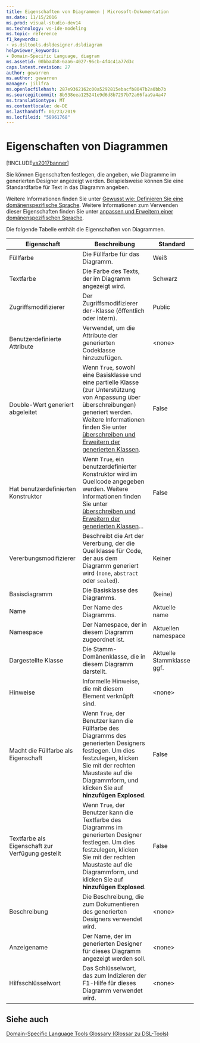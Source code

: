 ```yaml
---
title: Eigenschaften von Diagrammen | Microsoft-Dokumentation
ms.date: 11/15/2016
ms.prod: visual-studio-dev14
ms.technology: vs-ide-modeling
ms.topic: reference
f1_keywords:
- vs.dsltools.dsldesigner.dsldiagram
helpviewer_keywords:
- Domain-Specific Language, diagram
ms.assetid: 00bba4b8-6aa6-4027-96cb-4f4c41a77d3c
caps.latest.revision: 27
author: gewarren
ms.author: gewarren
manager: jillfra
ms.openlocfilehash: 287e9362162c00a5292815ebacfb8047b2a0bb7b
ms.sourcegitcommit: 8b538eea125241e9d6d8b7297b72a66faa9a4a47
ms.translationtype: MT
ms.contentlocale: de-DE
ms.lasthandoff: 01/23/2019
ms.locfileid: "58961768"
---
```

# <a name="properties-of-diagrams"></a>Eigenschaften von Diagrammen
[!INCLUDE[vs2017banner](../includes/vs2017banner.md)]

Sie können Eigenschaften festlegen, die angeben, wie Diagramme im generierten Designer angezeigt werden. Beispielsweise können Sie eine Standardfarbe für Text in das Diagramm angeben.  
  
 Weitere Informationen finden Sie unter [Gewusst wie: Definieren Sie eine domänenspezifische Sprache](../modeling/how-to-define-a-domain-specific-language.md). Weitere Informationen zum Verwenden dieser Eigenschaften finden Sie unter [anpassen und Erweitern einer domänenspezifischen Sprache](../modeling/customizing-and-extending-a-domain-specific-language.md).  
  
 Die folgende Tabelle enthält die Eigenschaften von Diagrammen.  
  
|Eigenschaft|Beschreibung|Standard|  
|--------------|-----------------|-------------|  
|Füllfarbe|Die Füllfarbe für das Diagramm.|Weiß|  
|Textfarbe|Die Farbe des Texts, der im Diagramm angezeigt wird.|Schwarz|  
|Zugriffsmodifizierer|Der Zugriffsmodifizierer der-Klasse (öffentlich oder intern).|Public|  
|Benutzerdefinierte Attribute|Verwendet, um die Attribute der generierten Codeklasse hinzuzufügen.|\<none>|  
|Double-Wert generiert abgeleitet|Wenn `True`, sowohl eine Basisklasse und eine partielle Klasse (zur Unterstützung von Anpassung über überschreibungen) generiert werden. Weitere Informationen finden Sie unter [überschreiben und Erweitern der generierten Klassen](../modeling/overriding-and-extending-the-generated-classes.md).|False|  
|Hat benutzerdefinierten Konstruktor|Wenn `True`, ein benutzerdefinierter Konstruktor wird im Quellcode angegeben werden. Weitere Informationen finden Sie unter [überschreiben und Erweitern der generierten Klassen](../modeling/overriding-and-extending-the-generated-classes.md)...|False|  
|Vererbungsmodifizierer|Beschreibt die Art der Vererbung, der die Quellklasse für Code, der aus dem Diagramm generiert wird (`none`, `abstract` oder `sealed`).|Keiner|  
|Basisdiagramm|Die Basisklasse des Diagramms.|(keine)|  
|Name|Der Name des Diagramms.|Aktuelle name|  
|Namespace|Der Namespace, der in diesem Diagramm zugeordnet ist.|Aktuellen namespace|  
|Dargestellte Klasse|Die Stamm-Domänenklasse, die in diesem Diagramm darstellt.|Aktuelle Stammklasse ggf.|  
|Hinweise|Informelle Hinweise, die mit diesem Element verknüpft sind.|\<none>|  
|Macht die Füllfarbe als Eigenschaft|Wenn `True`, der Benutzer kann die Füllfarbe des Diagramms des generierten Designers festlegen. Um dies festzulegen, klicken Sie mit der rechten Maustaste auf die Diagrammform, und klicken Sie auf **hinzufügen Explosed**.|False|  
|Textfarbe als Eigenschaft zur Verfügung gestellt|Wenn `True`, der Benutzer kann die Textfarbe des Diagramms im generierten Designer festlegen. Um dies festzulegen, klicken Sie mit der rechten Maustaste auf die Diagrammform, und klicken Sie auf **hinzufügen Explosed**.|False|  
|Beschreibung|Die Beschreibung, die zum Dokumentieren des generierten Designers verwendet wird.|\<none>|  
|Anzeigename|Der Name, der im generierten Designer für dieses Diagramm angezeigt werden soll.|\<none>|  
|Hilfsschlüsselwort|Das Schlüsselwort, das zum Indizieren der F1-Hilfe für dieses Diagramm verwendet wird.|\<none>|  
  
## <a name="see-also"></a>Siehe auch  
 [Domain-Specific Language Tools Glossary (Glossar zu DSL-Tools)](http://msdn.microsoft.com/ca5e84cb-a315-465c-be24-76aa3df276aa)
